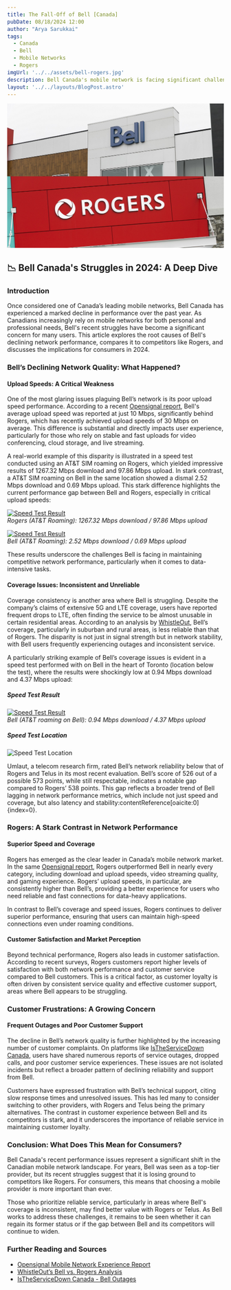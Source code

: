 ```yaml
---
title: The Fall-Off of Bell [Canada]
pubDate: 08/18/2024 12:00
author: "Arya Sarukkai"
tags:
  - Canada
  - Bell
  - Mobile Networks
  - Rogers
imgUrl: '../../assets/bell-rogers.jpg'
description: Bell Canada's mobile network is facing significant challenges in 2024. This detailed article explores the reasons behind its declining performance, with a close comparison to Rogers and what it means for Canadian consumers.
layout: '../../layouts/BlogPost.astro'
---
```


![Bell Canada vs. Rogers](../../assets/bell-rogers.jpg)

## 📉 Bell Canada's Struggles in 2024: A Deep Dive

### Introduction

Once considered one of Canada’s leading mobile networks, Bell Canada has experienced a marked decline in performance over the past year. As Canadians increasingly rely on mobile networks for both personal and professional needs, Bell's recent struggles have become a significant concern for many users. This article explores the root causes of Bell's declining network performance, compares it to competitors like Rogers, and discusses the implications for consumers in 2024.

### Bell’s Declining Network Quality: What Happened?

#### Upload Speeds: A Critical Weakness

One of the most glaring issues plaguing Bell’s network is its poor upload speed performance. According to a recent [Opensignal report](https://www.opensignal.com), Bell's average upload speed was reported at just 10 Mbps, significantly behind Rogers, which has recently achieved upload speeds of 30 Mbps on average. This difference is substantial and directly impacts user experience, particularly for those who rely on stable and fast uploads for video conferencing, cloud storage, and live streaming.

A real-world example of this disparity is illustrated in a speed test conducted using an AT&T SIM roaming on Rogers, which yielded impressive results of 1267.32 Mbps download and 97.86 Mbps upload. In stark contrast, a AT&T SIM roaming on Bell in the same location showed a dismal 2.52 Mbps download and 0.69 Mbps upload. This stark difference highlights the current performance gap between Bell and Rogers, especially in critical upload speeds:

[![Speed Test Result](https://www.speedtest.net/result/i/5756320596.png)](https://www.speedtest.net/result/i/5756320596)  
*Rogers (AT&T Roaming): 1267.32 Mbps download / 97.86 Mbps upload*

[![Speed Test Result](https://www.speedtest.net/result/i/5724594689.png)](https://www.speedtest.net/result/i/5724594689)  
*Bell (AT&T Roaming): 2.52 Mbps download / 0.69 Mbps upload*

These results underscore the challenges Bell is facing in maintaining competitive network performance, particularly when it comes to data-intensive tasks.

#### Coverage Issues: Inconsistent and Unreliable

Coverage consistency is another area where Bell is struggling. Despite the company’s claims of extensive 5G and LTE coverage, users have reported frequent drops to LTE, often finding the service to be almost unusable in certain residential areas. According to an analysis by [WhistleOut](https://www.whistleout.ca), Bell’s coverage, particularly in suburban and rural areas, is less reliable than that of Rogers. The disparity is not just in signal strength but in network stability, with Bell users frequently experiencing outages and inconsistent service.

A particularly striking example of Bell’s coverage issues is evident in a speed test performed with on Bell in the heart of Toronto (location below the test), where the results were shockingly low at 0.94 Mbps download and 4.37 Mbps upload:

##### Speed Test Result

[![Speed Test Result](https://www.speedtest.net/result/i/5731361386.png)](https://www.speedtest.net/result/i/5731361386)  
*Bell (AT&T roaming on Bell): 0.94 Mbps download / 4.37 Mbps upload*


##### Speed Test Location

![Speed Test Location](https://i.imgur.com/efs1SOb.png)

Umlaut, a telecom research firm, rated Bell’s network reliability below that of Rogers and Telus in its most recent evaluation. Bell’s score of 526 out of a possible 573 points, while still respectable, indicates a notable gap compared to Rogers’ 538 points. This gap reflects a broader trend of Bell lagging in network performance metrics, which include not just speed and coverage, but also latency and stability&#8203;:contentReference[oaicite:0]{index=0}.

### Rogers: A Stark Contrast in Network Performance

#### Superior Speed and Coverage

Rogers has emerged as the clear leader in Canada’s mobile network market. In the same [Opensignal report](https://www.opensignal.com), Rogers outperformed Bell in nearly every category, including download and upload speeds, video streaming quality, and gaming experience. Rogers’ upload speeds, in particular, are consistently higher than Bell’s, providing a better experience for users who need reliable and fast connections for data-heavy applications.

In contrast to Bell’s coverage and speed issues, Rogers continues to deliver superior performance, ensuring that users can maintain high-speed connections even under roaming conditions.

#### Customer Satisfaction and Market Perception

Beyond technical performance, Rogers also leads in customer satisfaction. According to recent surveys, Rogers customers report higher levels of satisfaction with both network performance and customer service compared to Bell customers. This is a critical factor, as customer loyalty is often driven by consistent service quality and effective customer support, areas where Bell appears to be struggling.

### Customer Frustrations: A Growing Concern

#### Frequent Outages and Poor Customer Support

The decline in Bell’s network quality is further highlighted by the increasing number of customer complaints. On platforms like [IsTheServiceDown Canada](https://istheservicedowncanada.com), users have shared numerous reports of service outages, dropped calls, and poor customer service experiences. These issues are not isolated incidents but reflect a broader pattern of declining reliability and support from Bell.

Customers have expressed frustration with Bell’s technical support, citing slow response times and unresolved issues. This has led many to consider switching to other providers, with Rogers and Telus being the primary alternatives. The contrast in customer experience between Bell and its competitors is stark, and it underscores the importance of reliable service in maintaining customer loyalty.

### Conclusion: What Does This Mean for Consumers?

Bell Canada's recent performance issues represent a significant shift in the Canadian mobile network landscape. For years, Bell was seen as a top-tier provider, but its recent struggles suggest that it is losing ground to competitors like Rogers. For consumers, this means that choosing a mobile provider is more important than ever.

Those who prioritize reliable service, particularly in areas where Bell's coverage is inconsistent, may find better value with Rogers or Telus. As Bell works to address these challenges, it remains to be seen whether it can regain its former status or if the gap between Bell and its competitors will continue to widen.

### Further Reading and Sources

- [Opensignal Mobile Network Experience Report](https://www.opensignal.com)
- [WhistleOut’s Bell vs. Rogers Analysis](https://www.whistleout.ca)
- [IsTheServiceDown Canada - Bell Outages](https://istheservicedowncanada.com)